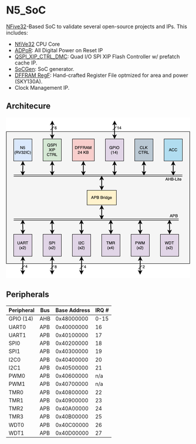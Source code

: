 # N5_SoC
[NFive32](https://github.com/shalan/NFive32)-Based SoC to validate several open-source projects and IPs. This includes:
- [NfiVe32](https://github.com/shalan/NFive32) CPU Core
- [ADPoR](https://github.com/shalan/ADPoR): All Digital Power on Reset IP
- [QSPI_XIP_CTRL_DMC](https://github.com/shalan/QSPI_XIP_CTRL_DMC): Quad I/O SPI XIP Flash Controller w/ prefatch cache IP.
- [SoCGen](https://github.com/shalan/https://github.com/habibagamal/SoC_Automation): SoC generator.
- [DFFRAM RegF](https://github.com/shalan/DFFRAM): Hand-crafted Register File optmized for area and power (SKY130A).
- Clock Management IP.

## Architecure
<img src="./docs/soc_arch.png">

## Peripherals
|Peripheral|Bus|Base Address|IRQ #|
|----------|---|------------|--------|
|GPIO (14)|AHB|0x48000000|0-15|
|UART0|APB|0x40000000|16|
|UART1|APB|0x40100000|17|
|SPI0|APB|0x40200000|18|
|SPI1|APB|0x40300000|19|
|I2C0|APB|0x40400000|20|
|I2C1|APB|0x40500000|21|
|PWM0|APB|0x40600000|n/a|
|PWM1|APB|0x40700000|n/a|
|TMR0|APB|0x40800000|22|
|TMR1|APB|0x40900000|23|
|TMR2|APB|0x40A00000|24|
|TMR3|APB|0x40B00000|25|
|WDT0|APB|0x40C00000|26|
|WDT1|APB|0x40D00000|27|



